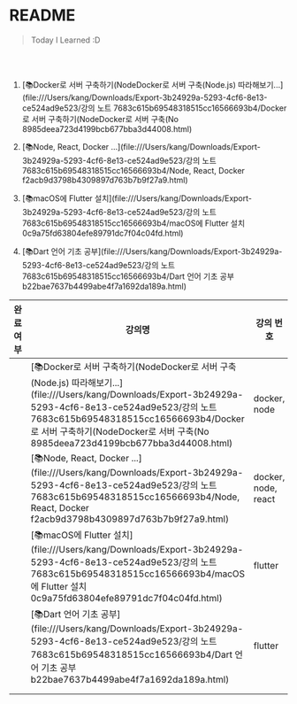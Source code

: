 # README
> Today I Learned :D 

<br>
<br>


1. [📚Docker로 서버 구축하기(NodeDocker로 서버 구축(Node.js) 따라해보기...](file:///Users/kang/Downloads/Export-3b24929a-5293-4cf6-8e13-ce524ad9e523/강의 노트 7683c615b69548318515cc16566693b4/Docker로 서버 구축하기(NodeDocker로 서버 구축(No 8985deea723d4199bcb677bba3d44008.html)

2. [📚Node, React, Docker ...](file:///Users/kang/Downloads/Export-3b24929a-5293-4cf6-8e13-ce524ad9e523/강의 노트 7683c615b69548318515cc16566693b4/Node, React, Docker f2acb9d3798b4309897d763b7b9f27a9.html)

3. [📚macOS에 Flutter 설치](file:///Users/kang/Downloads/Export-3b24929a-5293-4cf6-8e13-ce524ad9e523/강의 노트 7683c615b69548318515cc16566693b4/macOS에 Flutter 설치 0c9a75fd63804efe89791dc7f04c04fd.html)

4. [📚Dart 언어 기초 공부](file:///Users/kang/Downloads/Export-3b24929a-5293-4cf6-8e13-ce524ad9e523/강의 노트 7683c615b69548318515cc16566693b4/Dart 언어 기초 공부 b22bae7637b4499abe4f7a1692da189a.html)


| 완료여부 | 강의명                                                       | 강의 번호           | 유형   | 작성일시                    | 최종 편집일시               | 비고                                                         | 자료 |
| -------- | ------------------------------------------------------------ | ------------------- | ------ | --------------------------- | --------------------------- | ------------------------------------------------------------ | ---- |
|          | [📚Docker로 서버 구축하기(NodeDocker로 서버 구축(Node.js) 따라해보기...](file:///Users/kang/Downloads/Export-3b24929a-5293-4cf6-8e13-ce524ad9e523/강의 노트 7683c615b69548318515cc16566693b4/Docker로 서버 구축하기(NodeDocker로 서버 구축(No 8985deea723d4199bcb677bba3d44008.html) | docker, node        | 스터디 | @2021년 1월 2일 오전 12:11  | @2021년 1월 3일 오후 5:52   | https://ebbnflow.tistory.com/206                             |      |
|          | [📚Node, React, Docker ...](file:///Users/kang/Downloads/Export-3b24929a-5293-4cf6-8e13-ce524ad9e523/강의 노트 7683c615b69548318515cc16566693b4/Node, React, Docker f2acb9d3798b4309897d763b7b9f27a9.html) | docker, node, react | 스터디 | @2021년 1월 3일 오후 3:37   | @2021년 1월 11일 오전 12:56 | https://dev.to/numtostr/running-react-and-node-js-in-one-shot-with-concurrently-2oac |      |
|          | [📚macOS에 Flutter 설치](file:///Users/kang/Downloads/Export-3b24929a-5293-4cf6-8e13-ce524ad9e523/강의 노트 7683c615b69548318515cc16566693b4/macOS에 Flutter 설치 0c9a75fd63804efe89791dc7f04c04fd.html) | flutter             | 스터디 | @2021년 1월 3일 오후 11:47  | @2021년 1월 11일 오전 1:03  | https://youtu.be/3JMjR_ahT44                                 |      |
|          | [📚Dart 언어 기초 공부](file:///Users/kang/Downloads/Export-3b24929a-5293-4cf6-8e13-ce524ad9e523/강의 노트 7683c615b69548318515cc16566693b4/Dart 언어 기초 공부 b22bae7637b4499abe4f7a1692da189a.html) | flutter             | 스터디 | @2021년 1월 10일 오후 10:19 | @2021년 1월 17일 오후 10:40 | [https://www.youtube.com/watch?v=nRsxWt3BWzM](https://youtu.be/nRsxWt3BWzM) |      |
|          |                                                              |                     |        |                             |                             |                                                              |      |
|          |                                                              |                     |        |                             |                             |                                                              |      |